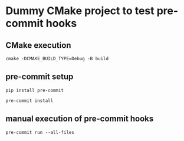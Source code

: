 # Dummy CMake project to test pre-commit hooks

## CMake execution
```
cmake -DCMAKE_BUILD_TYPE=Debug -B build
```

## pre-commit setup
```
pip install pre-commit
```

```
pre-commit install
```

## manual execution of pre-commit hooks
```
pre-commit run --all-files
```
